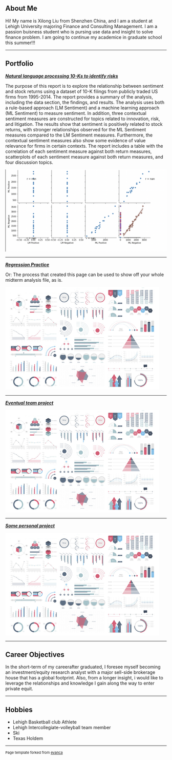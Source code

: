 ## About Me

Hi! My name is Xilong Liu from Shenzhen China, and I am a student at Lehigh University majoring Finance and Consulting Management. I am a passion buisness student who is pursing use data and insight to solve finance problem. I am going to continue my academice in graduate school this summer!!!


---

## Portfolio

<!-- You can link to other websites, PDFs in this repo, and other pages in this repo -->

_**[Natural language processing 10-Ks to identify risks](report)**_

The purpose of this report is to explore the relationship between sentiment and stock returns using a dataset of 10-K filings from publicly traded US firms from 1995-2014. The report provides a summary of the analysis, including the data section, the findings, and results. The analysis uses both a rule-based approach (LM Sentiment) and a machine learning approach (ML Sentiment) to measure sentiment. In addition, three contextual sentiment measures are constructed for topics related to innovation, risk, and litigation. The results show that sentiment is positively related to stock returns, with stronger relationships observed for the ML Sentiment measures compared to the LM Sentiment measures. Furthermore, the contextual sentiment measures also show some evidence of value relevance for firms in certain contexts. The report includes a table with the correlation of each sentiment measure against both return measures, scatterplots of each sentiment measure against both return measures, and four discussion topics.

<img src="images/Regression graph.png?raw=true"/>

---

_**[Regression Practice](Regression_practice)**_

Or: The process that created this page can be used to show off your whole midterm analysis file, as is.

<img src="images/dummy_thumbnail.jpg?raw=true"/>

---

_**[Eventual team project](https://donbowen.github.io/teamproject/)**_

<img src="images/dummy_thumbnail.jpg?raw=true"/>

---

_**[Some personal project](/pdf/sample_presentation.pdf)**_

<img src="images/dummy_thumbnail.jpg?raw=true"/>

---

## Career Objectives
In the short-term of my careerafter graduated, I foresee myself becoming an investment/equity research analyst with a major sell-side brokerage house that has a global footprint. Also, from a longer insight, i would like to leverage the relationships and knowledge I gain along the way to enter private equit.

---

## Hobbies
- Lehigh Basketball club Athlete 
- Lehigh Intercollegiate-volleyball team member
- Ski
- Texas Holdem 

---
<p style="font-size:11px">Page template forked from <a href="https://github.com/evanca/quick-portfolio">evanca</a></p>
<!-- Remove above link if you don't want to attibute -->
